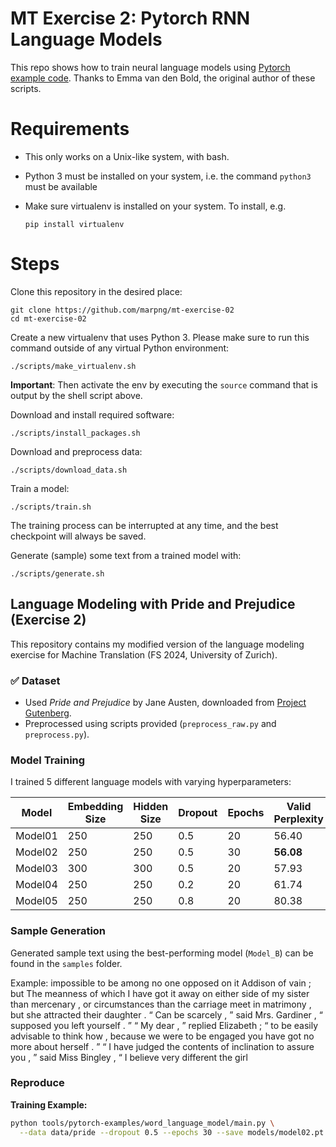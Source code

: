 # MT Exercise 2: Pytorch RNN Language Models

This repo shows how to train neural language models using [Pytorch example code](https://github.com/pytorch/examples/tree/master/word_language_model). Thanks to Emma van den Bold, the original author of these scripts. 

# Requirements

- This only works on a Unix-like system, with bash.
- Python 3 must be installed on your system, i.e. the command `python3` must be available
- Make sure virtualenv is installed on your system. To install, e.g.

    `pip install virtualenv`

# Steps

Clone this repository in the desired place:

    git clone https://github.com/marpng/mt-exercise-02
    cd mt-exercise-02

Create a new virtualenv that uses Python 3. Please make sure to run this command outside of any virtual Python environment:

    ./scripts/make_virtualenv.sh

**Important**: Then activate the env by executing the `source` command that is output by the shell script above.

Download and install required software:

    ./scripts/install_packages.sh

Download and preprocess data:

    ./scripts/download_data.sh

Train a model:

    ./scripts/train.sh

The training process can be interrupted at any time, and the best checkpoint will always be saved.

Generate (sample) some text from a trained model with:

    ./scripts/generate.sh

## Language Modeling with Pride and Prejudice (Exercise 2)

This repository contains my modified version of the language modeling exercise for Machine Translation (FS 2024, University of Zurich).

### ✅ Dataset
- Used *Pride and Prejudice* by Jane Austen, downloaded from [Project Gutenberg](https://www.gutenberg.org/ebooks/1342).
- Preprocessed using scripts provided (`preprocess_raw.py` and `preprocess.py`).

###  Model Training
I trained 5 different language models with varying hyperparameters:

| Model    | Embedding Size | Hidden Size | Dropout | Epochs | Valid Perplexity |
|----------|----------------|-------------|---------|--------|------------------|
| Model01  | 250            | 250         | 0.5     | 20     | 56.40            |
| Model02  | 250            | 250         | 0.5     | 30     | **56.08**        |
| Model03  | 300            | 300         | 0.5     | 20     | 57.93            |
| Model04  | 250            | 250         | 0.2     | 20     | 61.74            |
| Model05  | 250            | 250         | 0.8     | 20     | 80.38            |

###  Sample Generation
Generated sample text using the best-performing model (`Model_B`) can be found in the `samples` folder.

Example:
impossible
to be among no one opposed on it Addison of vain ; but The meanness of which I have got
it away on either side of my sister than mercenary , or circumstances than the carriage meet in matrimony ,
but she attracted their daughter . <eos> “ Can be scarcely , ” said Mrs. Gardiner , “ supposed you
left yourself . ” “ My dear , ” replied Elizabeth ; “ to be easily advisable to think how
, because we were to be engaged you have got no more about herself . ” “ I have judged
the contents of inclination to assure you , ” said Miss Bingley , “ I believe very different the girl
### Reproduce
**Training Example:**
```bash
python tools/pytorch-examples/word_language_model/main.py \
  --data data/pride --dropout 0.5 --epochs 30 --save models/model02.pt
